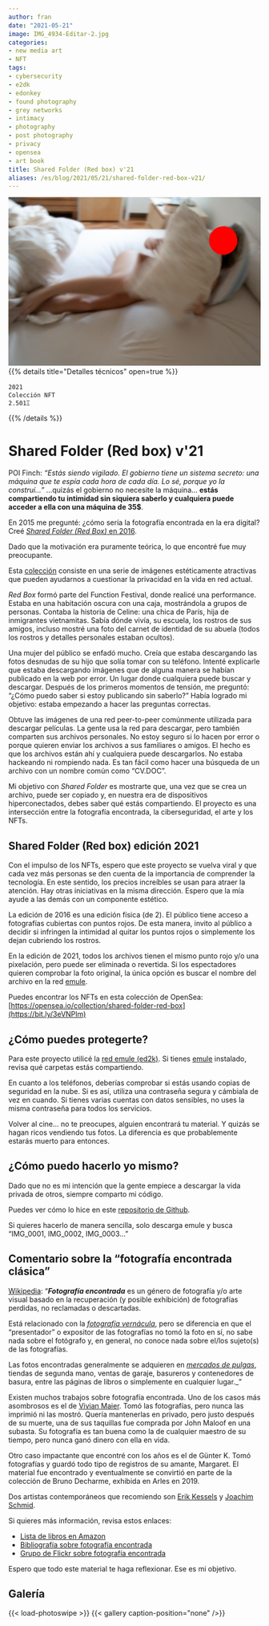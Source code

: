 ```yaml
---
author: fran
date: "2021-05-21"
image: IMG_4934-Editar-2.jpg
categories:
- new media art
- NFT
tags:
- cybersecurity
- e2dk
- edonkey
- found photography
- grey networks
- intimacy
- photography
- post photography
- privacy
- opensea
- art book
title: Shared Folder (Red box) v'21
aliases: /es/blog/2021/05/21/shared-folder-red-box-v21/
---
```

![](IMG_4934-Editar-2.jpg)
{{% details title="Detalles técnicos" open=true %}}
````
2021
Colección NFT
2.501Ξ
````
{{% /details %}}

# Shared Folder (Red box) v'21

POI Finch: _“Estás siendo vigilado. El gobierno tiene un sistema secreto: una máquina que te espía cada hora de cada día. Lo sé, porque yo la construí…”_ …quizás el gobierno no necesite la máquina… **estás compartiendo tu intimidad sin siquiera saberlo y cualquiera puede acceder a ella con una máquina de 35$**.

En 2015 me pregunté: ¿cómo sería la fotografía encontrada en la era digital? Creé [_Shared Folder (Red Box)_ en 2016](../Shared_folder_red_box).

Dado que la motivación era puramente teórica, lo que encontré fue muy preocupante.

Esta [colección](https://bit.ly/3eVNPlm) consiste en una serie de imágenes estéticamente atractivas que pueden ayudarnos a cuestionar la privacidad en la vida en red actual.

_Red Box_ formó parte del Function Festival, donde realicé una performance. Estaba en una habitación oscura con una caja, mostrándola a grupos de personas. Contaba la historia de Celine: una chica de París, hija de inmigrantes vietnamitas. Sabía dónde vivía, su escuela, los rostros de sus amigos, incluso mostré una foto del carnet de identidad de su abuela (todos los rostros y detalles personales estaban ocultos).

Una mujer del público se enfadó mucho. Creía que estaba descargando las fotos desnudas de su hijo que solía tomar con su teléfono. Intenté explicarle que estaba descargando imágenes que de alguna manera se habían publicado en la web por error. Un lugar donde cualquiera puede buscar y descargar. Después de los primeros momentos de tensión, me preguntó: “¿Cómo puedo saber si estoy publicando sin saberlo?” Había logrado mi objetivo: estaba empezando a hacer las preguntas correctas.

Obtuve las imágenes de una red peer-to-peer comúnmente utilizada para descargar películas. La gente usa la red para descargar, pero también comparten sus archivos personales. No estoy seguro si lo hacen por error o porque quieren enviar los archivos a sus familiares o amigos. El hecho es que los archivos están ahí y cualquiera puede descargarlos. No estaba hackeando ni rompiendo nada. Es tan fácil como hacer una búsqueda de un archivo con un nombre común como “CV.DOC”.

Mi objetivo con _Shared Folder_ es mostrarte que, una vez que se crea un archivo, puede ser copiado y, en nuestra era de dispositivos hiperconectados, debes saber qué estás compartiendo. El proyecto es una intersección entre la fotografía encontrada, la ciberseguridad, el arte y los NFTs.

## Shared Folder (Red box) edición 2021

Con el impulso de los NFTs, espero que este proyecto se vuelva viral y que cada vez más personas se den cuenta de la importancia de comprender la tecnología. En este sentido, los precios increíbles se usan para atraer la atención. Hay otras iniciativas en la misma dirección. Espero que la mía ayude a las demás con un componente estético.

La edición de 2016 es una edición física (de 2). El público tiene acceso a fotografías cubiertas con puntos rojos. De esta manera, invito al público a decidir si infringen la intimidad al quitar los puntos rojos o simplemente los dejan cubriendo los rostros.

En la edición de 2021, todos los archivos tienen el mismo punto rojo y/o una pixelación, pero puede ser eliminada o revertida. Si los espectadores quieren comprobar la foto original, la única opción es buscar el nombre del archivo en la red [emule](https://www.emule-project.net/home/perl/general.cgi?l=1).

Puedes encontrar los NFTs en esta colección de OpenSea: [https://opensea.io/collection/shared-folder-red-box](https://bit.ly/3eVNPlm)

## ¿Cómo puedes protegerte?

Para este proyecto utilicé la [red emule (ed2k)](https://en.wikipedia.org/wiki/EDonkey_network). Si tienes [emule](https://www.emule-project.net/home/perl/general.cgi?l=1) instalado, revisa qué carpetas estás compartiendo.

En cuanto a los teléfonos, deberías comprobar si estás usando copias de seguridad en la nube. Si es así, utiliza una contraseña segura y cámbiala de vez en cuando. Si tienes varias cuentas con datos sensibles, no uses la misma contraseña para todos los servicios.

Volver al cine… no te preocupes, alguien encontrará tu material. Y quizás se hagan ricos vendiendo tus fotos. La diferencia es que probablemente estarás muerto para entonces.

## ¿Cómo puedo hacerlo yo mismo?

Dado que no es mi intención que la gente empiece a descargar la vida privada de otros, siempre comparto mi código.

Puedes ver cómo lo hice en este [repositorio de Github](https://github.com/fransimo/shared_folder).

Si quieres hacerlo de manera sencilla, solo descarga emule y busca “IMG\_0001, IMG\_0002, IMG\_0003…”

## Comentario sobre la “fotografía encontrada clásica”

[Wikipedia](https://en.wikipedia.org/wiki/Found_photography): “**_Fotografía encontrada_** es un género de fotografía y/o arte visual basado en la recuperación (y posible exhibición) de fotografías perdidas, no reclamadas o descartadas.

Está relacionado con la [_fotografía vernácula_](https://en.wikipedia.org/wiki/Vernacular_photography), pero se diferencia en que el “presentador” o expositor de las fotografías no tomó la foto en sí, no sabe nada sobre el fotógrafo y, en general, no conoce nada sobre el/los sujeto(s) de las fotografías.

Las fotos encontradas generalmente se adquieren en [_mercados de pulgas_](https://en.wikipedia.org/wiki/Flea_market), tiendas de segunda mano, ventas de garaje, basureros y contenedores de basura, entre las páginas de libros o simplemente en cualquier lugar._”

Existen muchos trabajos sobre fotografía encontrada. Uno de los casos más asombrosos es el de [Vivian Maier](http://www.vivianmaier.com/). Tomó las fotografías, pero nunca las imprimió ni las mostró. Quería mantenerlas en privado, pero justo después de su muerte, una de sus taquillas fue comprada por John Maloof en una subasta. Su fotografía es tan buena como la de cualquier maestro de su tiempo, pero nunca ganó dinero con ella en vida.

Otro caso impactante que encontré con los años es el de Günter K. Tomó fotografías y guardó todo tipo de registros de su amante, Margaret. El material fue encontrado y eventualmente se convirtió en parte de la colección de Bruno Decharme, exhibida en Arles en 2019.

Dos artistas contemporáneos que recomiendo son [Erik Kessels](https://www.erikkessels.com/) y [Joachim Schmid](https://www.lumpenfotografie.de/).

Si quieres más información, revisa estos enlaces:
-   [Lista de libros en Amazon](https://amzn.to/2VV4WYF)
-   [Bibliografía sobre fotografía encontrada](https://foundphotography.nl/bibliografie/)
-   [Grupo de Flickr sobre fotografía encontrada](https://www.flickr.com/groups/1459463@N25/)

Espero que todo este material te haga reflexionar. Ese es mi objetivo.

## Galería
{{< load-photoswipe >}}
{{< gallery caption-position="none" />}}

